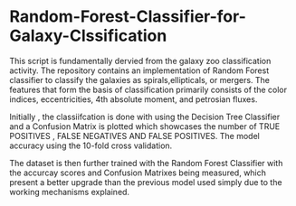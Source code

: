# Random-Forest-Classifier-for-Galaxy-Clssification
This script is fundamentally dervied from the galaxy zoo classification activity.
The repository contains an implementation of Random Forest classifier to classify the galaxies as spirals,ellipticals, or mergers. The features that form the basis of classification primarily consists of
the color indices, eccentricities, 4th absolute moment, and petrosian fluxes. 

Initially , the classiifcation is done with using the Decision Tree Classifier and a Confusion Matrix is plotted which showcases the number of TRUE POSITIVES , FALSE NEGATIVES AND FALSE POSITIVES. The model accuracy
using the 10-fold cross validation.

The dataset is then further trained with the Random Forest Classifier with the accurcay scores and Confusion Matrixes being measured, which present a better upgrade than the previous model used simply due to the 
working mechanisms explained.

